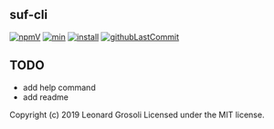 ## suf-cli

<span id="BADGE_GENERATION_MARKER_0"></span>
 [![npmV]( https://img.shields.io/npm/v/suf-cli)](https://www.npmjs.com/package/suf-cli) [![min]( https://img.shields.io/bundlephobia/min/suf-cli)](https://bundlephobia.com/result?p=suf-cli) [![install](https://badgen.net/packagephobia/install/suf-cli)](https://packagephobia.now.sh/result?p=suf-cli) [![githubLastCommit]( https://img.shields.io/github/last-commit/TheRealSyler/suf-cli)](https://github.com/TheRealSyler/suf-cli)
<span id="BADGE_GENERATION_MARKER_1"></span>

## TODO

- add help command
- add readme

<span id="LICENSE_GENERATION_MARKER_0">
Copyright (c) 2019 Leonard Grosoli Licensed under the MIT license.
</span>
